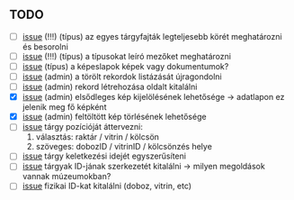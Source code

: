 ## TODO

- [ ] [issue](https://github.com/cikoria/fhleltar/issues/2) (!!!) (típus) az egyes tárgyfajták legteljesebb körét meghatározni és besorolni
- [ ] [issue](https://github.com/cikoria/fhleltar/issues/3) (!!!) (típus) a típusokat leíró mezőket meghatározni
- [ ] [issue](https://github.com/cikoria/fhleltar/issues/4) (típus) a képeslapok képek vagy dokumentumok?
- [ ] [issue](https://github.com/cikoria/fhleltar/issues/5) (admin) a törölt rekordok listázását újragondolni
- [ ] [issue](https://github.com/cikoria/fhleltar/issues/6) (admin) rekord létrehozása oldalt kitalálni
- [x] [issue](https://github.com/cikoria/fhleltar/issues/11) (admin) elsődleges kép kijelölésének lehetősége -> adatlapon ez jelenik meg fő képként
- [x] [issue](https://github.com/cikoria/fhleltar/issues/10) (admin) feltöltött kép törlésének lehetősége
- [ ] [issue](https://github.com/cikoria/fhleltar/issues/1) tárgy pozícióját áttervezni:
   1. választás: raktár / vitrin / kölcsön
   2. szöveges: dobozID / vitrinID / kölcsönzés helye
- [ ] [issue](https://github.com/cikoria/fhleltar/issues/7) tárgy keletkezési idejét egyszerűsíteni
- [ ] [issue](https://github.com/cikoria/fhleltar/issues/8) tárgyak ID-jának szerkezetét kitalálni -> milyen megoldások vannak múzeumokban?
- [ ] [issue](https://github.com/cikoria/fhleltar/issues/9) fizikai ID-kat kitalálni (doboz, vitrin, etc)